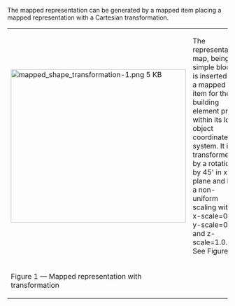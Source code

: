 The mapped representation can be generated by a mapped item placing a mapped representation with a Cartesian transformation.

<table summary="different representation types">
 <tr>
  <td>
   <img src="../../figures/examples/mapped_shape_transformation-1.png" width="400" height="350" alt="mapped_shape_transformation-1.png 5 KB">
  </td>
  <td style=" vertical-align:bottom;">
   <p>
    The representation map, being a simple block, is inserted as a mapped item for the building element proxy within its local object coordinate system.
    It is transformed by a rotation by 45' in xy plane and by a non-uniform scaling with x-scale=0.5, y-scale=0.5 and z-scale=1.0. See Figure 1.
   </p>
  </td>	
 </tr>
 <tr style="height:20px;">
  <td style=" vertical-align:bottom;">
   <p class="figure">Figure 1 &mdash; Mapped representation with transformation</p>
  </td>
  <td>&nbsp;</td>
 </tr>
</table>